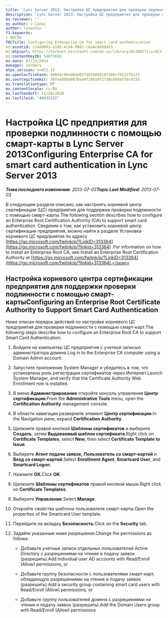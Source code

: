 ```yaml
---
title: 'Lync Server 2013: Настройка ЦС предприятия для проверки подлинности с помощью смарт-карты'
description: 'Lync Server 2013: Настройка ЦС предприятия для проверки подлинности с помощью смарт-карты.'
ms.reviewer: ''
ms.author: v-lanac
author: lanachin
f1.keywords:
- NOCSH
TOCTitle: Configuring Enterprise CA for smart card authentication
ms:assetid: c24e0891-e108-4cb6-9902-c6a4c8e68455
ms:mtpsurl: https://technet.microsoft.com/en-us/library/Dn308571(v=OCS.15)
ms:contentKeyID: 54973692
ms.date: 07/23/2014
manager: serdars
mtps_version: v=OCS.15
ms.openlocfilehash: 98044c96dd04d02fd87609918f309cf65227b133
ms.sourcegitcommit: 36fee89bb887bea4f18b19f17a8c69daf5bc423d
ms.translationtype: MT
ms.contentlocale: ru-RU
ms.lasthandoff: 11/26/2020
ms.locfileid: "49433152"
---
```

# <a name="configuring-enterprise-ca-for-smart-card-authentication-in-lync-server-2013"></a><span data-ttu-id="bd8bc-103">Настройка ЦС предприятия для проверки подлинности с помощью смарт-карты в Lync Server 2013</span><span class="sxs-lookup"><span data-stu-id="bd8bc-103">Configuring Enterprise CA for smart card authentication in Lync Server 2013</span></span>

<div data-xmlns="http://www.w3.org/1999/xhtml">

<div class="topic" data-xmlns="http://www.w3.org/1999/xhtml" data-msxsl="urn:schemas-microsoft-com:xslt" data-cs="https://msdn.microsoft.com/">

<div data-asp="https://msdn2.microsoft.com/asp">



</div>

<div id="mainSection">

<div id="mainBody"><span data-ttu-id="bd8bc-104">

<span> </span></span><span class="sxs-lookup"><span data-stu-id="bd8bc-104">

<span> </span></span></span>

<span data-ttu-id="bd8bc-105">_**Тема последнего изменения:** 2013-07-03_</span><span class="sxs-lookup"><span data-stu-id="bd8bc-105">_**Topic Last Modified:** 2013-07-03_</span></span>

<span data-ttu-id="bd8bc-106">В следующем разделе описано, как настроить корневой центр сертификации (ЦС) предприятия для поддержки проверки подлинности с помощью смарт-карты.</span><span class="sxs-lookup"><span data-stu-id="bd8bc-106">The following section describes how to configure an Enterprise Root Certification Authority (CA) to support smart card authentication.</span></span> <span data-ttu-id="bd8bc-107">Сведения о том, как установить корневой центр сертификации предприятия, можно найти в разделе Установка корневого ЦС предприятия по адресу [https://go.microsoft.com/fwlink/p/?LinkID=313364](https://go.microsoft.com/fwlink/p/?linkid=313364) .</span><span class="sxs-lookup"><span data-stu-id="bd8bc-107">For information on how to install an Enterprise Root CA, see Install an Enterprise Root Certification Authority at [https://go.microsoft.com/fwlink/p/?LinkID=313364](https://go.microsoft.com/fwlink/p/?linkid=313364).</span></span>

<div>

## <a name="configuring-an-enterprise-root-certificate-authority-to-support-smart-card-authentication"></a><span data-ttu-id="bd8bc-108">Настройка корневого центра сертификации предприятия для поддержки проверки подлинности с помощью смарт-карты</span><span class="sxs-lookup"><span data-stu-id="bd8bc-108">Configuring an Enterprise Root Certificate Authority to Support Smart Card Authentication</span></span>

<span data-ttu-id="bd8bc-109">Ниже описан порядок действий по настройке корневого ЦС предприятия для проверки подлинности с помощью смарт-карт.</span><span class="sxs-lookup"><span data-stu-id="bd8bc-109">The following steps describe how to configure an Enterprise Root CA to support Smart Card Authentication:</span></span>

1.  <span data-ttu-id="bd8bc-110">Войдите на компьютер ЦС предприятия с учетной записью администратора домена.</span><span class="sxs-lookup"><span data-stu-id="bd8bc-110">Log in to the Enterprise CA computer using a Domain Admin account.</span></span>

2.  <span data-ttu-id="bd8bc-111">Запустите приложение System Manager и убедитесь в том, что установлена роль регистрации сертификатов через Интернет.</span><span class="sxs-lookup"><span data-stu-id="bd8bc-111">Launch System Manager, and verify that the Certificate Authority Web Enrollment role is installed.</span></span>

3.  <span data-ttu-id="bd8bc-112">В меню **Администрирование** откройте консоль управления **Центр сертификации**.</span><span class="sxs-lookup"><span data-stu-id="bd8bc-112">From the **Administrative Tools** menu, open the **Certification Authority** management console.</span></span>

4.  <span data-ttu-id="bd8bc-113">В области навигации разверните элемент **Центр сертификации**.</span><span class="sxs-lookup"><span data-stu-id="bd8bc-113">In the Navigation pane, expand **Certification Authority**.</span></span>

5.  <span data-ttu-id="bd8bc-114">Щелкните правой кнопкой **Шаблоны сертификатов** и выберите **Создать**, затем **Выдаваемый шаблон сертификата**.</span><span class="sxs-lookup"><span data-stu-id="bd8bc-114">Right click on **Certificate Templates**, select **New**, then select **Certificate Template to Issue**.</span></span>

6.  <span data-ttu-id="bd8bc-115">Выберите **Агент подачи заявок**, **Пользователь со смарт-картой** и **Вход со смарт-картой**.</span><span class="sxs-lookup"><span data-stu-id="bd8bc-115">Select **Enrollment Agent**, **Smartcard User**, and **Smartcard Logon**.</span></span>

7.  <span data-ttu-id="bd8bc-116">Нажмите **ОК**.</span><span class="sxs-lookup"><span data-stu-id="bd8bc-116">Click **OK**.</span></span>

8.  <span data-ttu-id="bd8bc-117">Щелкните **Шаблоны сертификатов** правой кнопкой мыши.</span><span class="sxs-lookup"><span data-stu-id="bd8bc-117">Right click on **Certificate Templates**.</span></span>

9.  <span data-ttu-id="bd8bc-118">Выберите **Управление**.</span><span class="sxs-lookup"><span data-stu-id="bd8bc-118">Select **Manage**.</span></span>

10. <span data-ttu-id="bd8bc-119">Откройте свойства шаблона пользователя смарт-карты.</span><span class="sxs-lookup"><span data-stu-id="bd8bc-119">Open the properties of the Smartcard User template.</span></span>

11. <span data-ttu-id="bd8bc-120">Перейдите на вкладку **Безопасность**.</span><span class="sxs-lookup"><span data-stu-id="bd8bc-120">Click on the **Security** tab.</span></span>

12. <span data-ttu-id="bd8bc-121">Задайте указанные ниже разрешения.</span><span class="sxs-lookup"><span data-stu-id="bd8bc-121">Change the permissions as follows:</span></span>
    
      - <span data-ttu-id="bd8bc-122">Добавьте учетные записи отдельных пользователей Active Directory с разрешениями на чтение и подачу заявок (разрешить).</span><span class="sxs-lookup"><span data-stu-id="bd8bc-122">Add individual user AD accounts with Read/Enroll (Allow) permissions, or</span></span>
    
      - <span data-ttu-id="bd8bc-123">Добавьте группу безопасности с пользователями смарт-карт, обладающую разрешениями на чтение и подачу заявок (разрешить).</span><span class="sxs-lookup"><span data-stu-id="bd8bc-123">Add a security group containing smart card users with Read/Enroll (Allow) permissions, or</span></span>
    
      - <span data-ttu-id="bd8bc-124">Добавьте группу пользователей домена с разрешениями на чтение и подачу заявок (разрешить).</span><span class="sxs-lookup"><span data-stu-id="bd8bc-124">Add the Domain Users group with Read/Enroll (Allow) permissions</span></span>

<span data-ttu-id="bd8bc-125"></div>

</div>

<span> </span>

</div>

</div>

</span><span class="sxs-lookup"><span data-stu-id="bd8bc-125"></div>

</div>

<span> </span>

</div>

</div>

</span></span></div>

